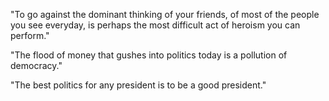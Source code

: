 "To go against the dominant thinking of your friends, of most of the people you see everyday, is perhaps the most difficult act of heroism you can perform." 

"The flood of money that gushes into politics today is a pollution of democracy." 

"The best politics for any president is to be a good president." 


